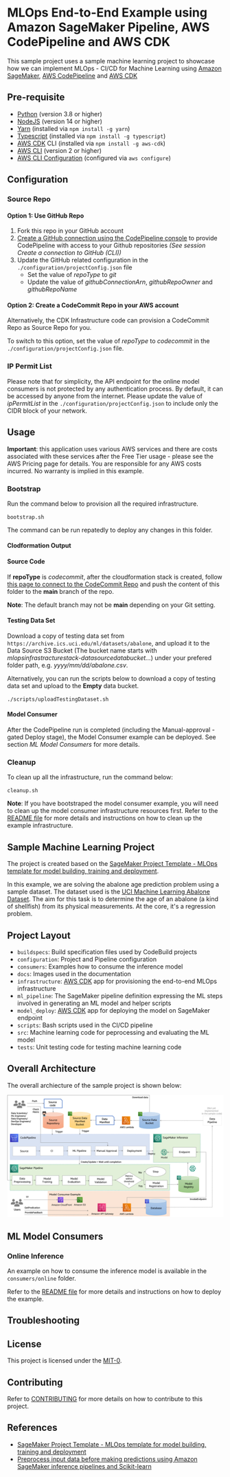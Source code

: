 # MLOps End-to-End Example using Amazon SageMaker Pipeline, AWS CodePipeline and AWS CDK

This sample project uses a sample machine learning project to showcase how we can implement MLOps - CI/CD for Machine Learning using [Amazon SageMaker](https://aws.amazon.com/sagemaker/),  [AWS CodePipeline](https://aws.amazon.com/codepipeline/) and [AWS CDK](https://aws.amazon.com/cdk/)

## Pre-requisite

* [Python](https://www.python.org/) (version 3.8 or higher)
* [NodeJS](https://nodejs.org/en/) (version 14 or higher)
* [Yarn](https://yarnpkg.com/) (installed via `npm install -g yarn`)
* [Typescript](https://www.typescriptlang.org/) (installed via `npm install -g typescript`) 
* [AWS CDK](https://aws.amazon.com/cdk/) CLI (installed via `npm install -g aws-cdk`)
* [AWS CLI](https://aws.amazon.com/cli/)  (version 2 or higher)
* [AWS CLI Configuration](https://docs.aws.amazon.com/cli/latest/userguide/cli-configure-quickstart.html) (configured via `aws configure`)

## Configuration

### Source Repo

#### Option 1: Use GitHub Repo

1. Fork this repo in your GitHub account
1. [Create a GitHub connection using the CodePipeline console](https://docs.aws.amazon.com/codepipeline/latest/userguide/connections-github.html) to provide CodePipeline with access to your Github repositories *(See session Create a connection to GitHub (CLI))* 
1. Update the GitHub related configuration in the `./configuration/projectConfig.json` file
    * Set the value of *repoType* to *git*
    * Update the value of *githubConnectionArn*, *githubRepoOwner* and *githubRepoName*

#### Option 2: Create a CodeCommit Repo in your AWS account

Alternatively, the CDK Infrastructure code can provision a CodeCommit Repo as Source Repo for you. 

To switch to this option, set the value of *repoType* to *codecommit* in the `./configuration/projectConfig.json` file.
 
### IP Permit List

Please note that for simplicity, the API endpoint for the online model consumers is not protected by any authentication process. By default, it can be accessed by anyone from the internet. Please update the value of *ipPermitList* in the `./configuration/projectConfig.json` to include only the CIDR block of your network. 

## Usage

**Important**: this application uses various AWS services and there are costs associated with these services after the Free Tier usage - please see the AWS Pricing page for details. You are responsible for any AWS costs incurred. No warranty is implied in this example.

### Bootstrap

Run the command below to provision all the required infrastructure.

```
bootstrap.sh
```

The command can be run repatedly to deploy any changes in this folder. 

#### Clodformation Output



#### Source Code

If **repoType** is *codecommit*, after the cloudformation stack is created, follow [this page to connect to the CodeCommit Repo](https://docs.aws.amazon.com/codecommit/latest/userguide/how-to-connect.html) and push the content of this folder to the **main** branch of the repo. 

**Note**: The default branch may not be **main** depending on your Git setting. 

#### Testing Data Set

Download a copy of testing data set from `https://archive.ics.uci.edu/ml/datasets/abalone`, and upload it to the Data Source S3 Bucket (The bucket name starts with *mlopsinfrastracturestack-datasourcedatabucket...*) under your prefered folder path, e.g. *yyyy/mm/dd/abalone.csv*.

Alternatively, you can run the scripts below to download a copy of testing data set and upload to the **Empty** data bucket.  

```
./scripts/uploadTestingDataset.sh
```

#### Model Consumer

After the CodePipeline run is completed (including the Manual-approval -gated Deploy stage), the Model Consumer example can be deployed. See section *ML Model Consumers* for more details. 

### Cleanup

To clean up all the infrastructure, run the command below:

```
cleanup.sh
```

**Note**: If you have bootstraped the model consumer example, you will need to clean up the model consumer infrastructure resources first. Refer to the [README file](./consumers/online/README.md) for more details and instructions on how to clean up the example infrastructure. 
 
 
## Sample Machine Learning Project

The project is created based on the [SageMaker Project Template - MLOps template for model building, training and deployment](https://docs.aws.amazon.com/sagemaker/latest/dg/sagemaker-projects-templates-sm.html#sagemaker-projects-templates-code-commit).

In this example, we are solving the abalone age prediction problem using a sample dataset. The dataset used is the [UCI Machine Learning Abalone Dataset](https://archive.ics.uci.edu/ml/datasets/abalone). The aim for this task is to determine the age of an abalone (a kind of shellfish) from its physical measurements. At the core, it's a regression problem.

## Project Layout

* `buildspecs`: Build specification files used by CodeBuild projects
* `configuration`: Project and Pipeline configuration
* `consumers`: Examples how to consume the inference model
* `docs`: Images used in the documentation 
* `infrastructure`: [AWS CDK](https://docs.aws.amazon.com/cdk/latest/guide/home.html) app for provisioning the end-to-end MLOps infrastructure
* `ml_pipeline`: The SageMaker pipeline definition expressing the ML steps involved in generating an ML model and helper scripts 
* `model_deploy`: [AWS CDK](https://docs.aws.amazon.com/cdk/latest/guide/home.html) app for deploying the model on SageMaker endpoint
* `scripts`: Bash scripts used in the CI/CD pipeline
* `src`: Machine learning code for peprocessing and evaluating the ML model
* `tests`: Unit testing code for testing machine learning code

## Overall Architecture

The overall archiecture of the sample project is shown below:

![Overall Archiecture](./docs/MLOpsOverallArchitecture.png)

## ML Model Consumers
### Online Inference

An example on how to consume the inference model is available in the `consumers/online` folder.

Refer to the [README file](./consumers/online/README.md) for more details and instructions on how to deploy the example. 

## Troubleshooting


## License
This project is licensed under the [MIT-0](./LISENSE).

## Contributing
Refer to [CONTRIBUTING](./CONTRIBUTING) for more details on how to contribute to this project.

## References

* [SageMaker Project Template - MLOps template for model building, training and deployment](https://docs.aws.amazon.com/sagemaker/latest/dg/sagemaker-projects-templates-sm.html#sagemaker-projects-templates-code-commit)
* [Preprocess input data before making predictions using Amazon SageMaker inference pipelines and Scikit-learn](https://aws.amazon.com/blogs/machine-learning/preprocess-input-data-before-making-predictions-using-amazon-sagemaker-inference-pipelines-and-scikit-learn/)